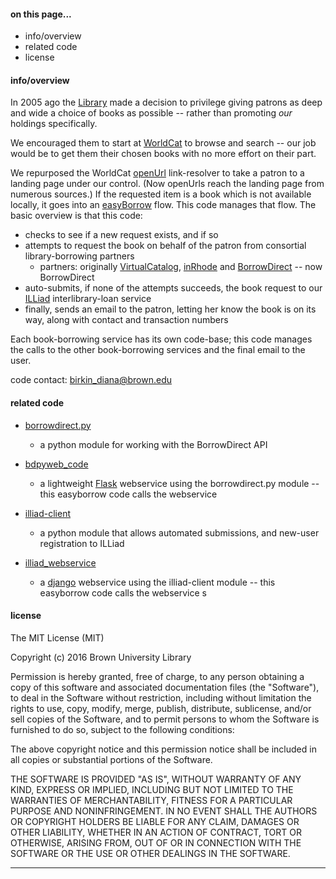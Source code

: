 #### on this page... ####

- info/overview
- related code
- license


#### info/overview ####

In 2005 ago the [Library](http://library.brown.edu) made a decision to privilege giving patrons as deep and wide a choice of books as possible -- rather than promoting _our_ holdings specifically.

We encouraged them to start at [WorldCat](http://www.worldcat.org) to browse and search -- our job would be to get them their chosen books with no more effort on their part.

We repurposed the WorldCat [openUrl](https://en.wikipedia.org/wiki/OpenURL) link-resolver to take a patron to a landing page under our control. (Now openUrls reach the landing page from numerous sources.) If the requested item is a book which is not available locally, it goes into an [easyBorrow](http://library.brown.edu/borrowing/easyBorrow.php) flow. This code manages that flow. The basic overview is that this code:
- checks to see if a new request exists, and if so
- attempts to request the book on behalf of the patron from consortial library-borrowing partners
    - partners: originally [VirtualCatalog](http://www.massvc.org), [inRhode](http://inrhode.uri.edu) and [BorrowDirect](http://www.borrowdirect.org) -- now BorrowDirect
- auto-submits, if none of the attempts succeeds, the book request to our [ILLiad](http://www.atlas-sys.com/illiad/) interlibrary-loan service
- finally, sends an email to the patron, letting her know the book is on its way, along with contact and transaction numbers

Each book-borrowing service has its own code-base; this code manages the calls to the other book-borrowing services and the final email to the user.

code contact: birkin_diana@brown.edu


#### related code ####

- [borrowdirect.py](https://github.com/Brown-University-Library/borrowdirect.py)
    - a python module for working with the BorrowDirect API

- [bdpyweb_code](https://github.com/Brown-University-Library/bdpyweb_code)
    - a lightweight [Flask](http://flask.pocoo.org) webservice using the borrowdirect.py module -- this easyborrow code calls the webservice

- [illiad-client](https://github.com/Brown-University-Library/illiad-client)
    - a python module that allows automated submissions, and new-user registration to ILLiad

- [illiad_webservice](https://github.com/Brown-University-Library/illiad_webservice)
    - a [django](https://www.djangoproject.com) webservice using the illiad-client module -- this easyborrow code calls the webservice
s

#### license ####

The MIT License (MIT)

Copyright (c) 2016 Brown University Library

Permission is hereby granted, free of charge, to any person obtaining a copy of this software and associated documentation files (the "Software"), to deal in the Software without restriction, including without limitation the rights to use, copy, modify, merge, publish, distribute, sublicense, and/or sell copies of the Software, and to permit persons to whom the Software is furnished to do so, subject to the following conditions:

The above copyright notice and this permission notice shall be included in all copies or substantial portions of the Software.

THE SOFTWARE IS PROVIDED "AS IS", WITHOUT WARRANTY OF ANY KIND, EXPRESS OR IMPLIED, INCLUDING BUT NOT LIMITED TO THE WARRANTIES OF MERCHANTABILITY, FITNESS FOR A PARTICULAR PURPOSE AND NONINFRINGEMENT. IN NO EVENT SHALL THE AUTHORS OR COPYRIGHT HOLDERS BE LIABLE FOR ANY CLAIM, DAMAGES OR OTHER LIABILITY, WHETHER IN AN ACTION OF CONTRACT, TORT OR OTHERWISE, ARISING FROM, OUT OF OR IN CONNECTION WITH THE SOFTWARE OR THE USE OR OTHER DEALINGS IN THE SOFTWARE.

---
